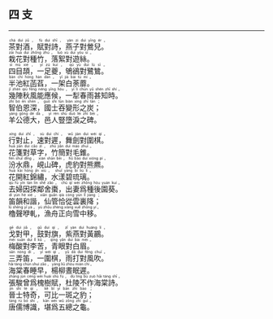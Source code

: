 ## 四 支
---
<div>

<p>
<ruby><rb> 茶對酒，賦對詩，燕子對鶯兒。 </rb> <rt>chá  duì  jiǔ ， fù  duì  shī ， yàn  zi  duì  yīng  ér 。</rt></ruby><BR>
<ruby><rb> 栽花對種竹，落絮對遊絲。 </rb> <rt>zāi  huā  duì  zhǒng  zhú ， luò  xù  duì  yóu  sī 。</rt></ruby><BR>
<ruby><rb> 四目頡，一足夔，鴝鵒對鷺鷥。 </rb> <rt>sì  mù  xié ， yī  zú  kuí ， qú  yù  duì  lù  sī 。</rt></ruby><BR>
<ruby><rb> 半池紅菡萏，一架白荼蘼。 </rb> <rt>bàn  chí  hóng  hàn  dàn ， yī  jià  bái  tú  mí 。</rt></ruby><BR>
<ruby><rb> 幾陣秋風能應候，一犁春雨甚知時。 </rb> <rt>jǐ  zhèn  qiū  fēng  néng  yīng  hòu ， yī  lí  chūn  yǔ  shén  zhī  shí 。</rt></ruby><BR>
<ruby><rb> 智伯恩深，國士吞變形之炭； </rb> <rt>zhì  bó  ēn  shēn ， guó  shì  tūn  biàn  xíng  zhī  tàn ；</rt></ruby><BR>
<ruby><rb> 羊公德大，邑人豎墮淚之碑。 </rb> <rt>yáng  gōng  dé  dà ， yì  rén  shù  duò  lèi  zhī  bēi 。</rt></ruby><BR></P>

<p>
<ruby><rb> 行對止，速對遲，舞劍對圍棋。 </rb> <rt>xíng  duì  zhǐ ， sù  duì  chí ， wǔ  jiàn  duì  wéi  qí 。</rt></ruby><BR>
<ruby><rb> 花箋對草字，竹簡對毛錐。 </rb> <rt>huā  jiān  duì  cǎo  zì ， zhú  jiǎn  duì  máo  zhuī 。</rt></ruby><BR>
<ruby><rb> 汾水鼎，峴山碑，虎豹對熊羆。 </rb> <rt>fén  shuǐ  dǐng ， xiàn  shān  bēi ， hǔ  bào  duì  xióng  pí 。</rt></ruby><BR>
<ruby><rb> 花開紅錦繡，水漾碧琉璃。 </rb> <rt>huā  kāi  hóng  jǐn  xiù ， shuǐ  yàng  bì  liú  lí 。</rt></ruby><BR>
<ruby><rb> 去婦因探鄰舍棗，出妻爲種後園葵。 </rb> <rt>qù  fù  yīn  tàn  lín  shě  zǎo ， chū  qī  wèi  zhǒng  hòu  yuán  kuí 。</rt></ruby><BR>
<ruby><rb> 笛韻和諧，仙管恰從雲裏降； </rb> <rt>dí  yùn  hé  xié ， xiān  guǎn  qià  cóng  yún  lǐ  jiàng ；</rt></ruby><BR>
<ruby><rb> 櫓聲咿軋，漁舟正向雪中移。 </rb> <rt>lǔ  shēng  yī  yà ， yú  zhōu  zhèng  xiàng  xuě  zhōng  yí 。</rt></ruby><BR></P>

<p>
<ruby><rb> 戈對甲，鼓對旗，紫燕對黃鸝。 </rb> <rt>gē  duì  jiǎ ， gǔ  duì  qí ， zǐ  yàn  duì  huáng  lí 。</rt></ruby><BR>
<ruby><rb> 梅酸對李苦，青眼對白眉。 </rb> <rt>méi  suān  duì  lǐ  kǔ ， qīng  yǎn  duì  bái  méi 。</rt></ruby><BR>
<ruby><rb> 三弄笛，一圍棋，雨打對風吹。 </rb> <rt>sān  nòng  dí ， yī  wéi  qí ， yǔ  dǎ  duì  fēng  chuī 。</rt></ruby><BR>
<ruby><rb> 海棠春睡早，楊柳晝眠遲。 </rb> <rt>hǎi  táng  chūn  shuì  zǎo ， yáng  liǔ  zhòu  mián  chí 。</rt></ruby><BR>
<ruby><rb> 張駿曾爲槐樹賦，杜陵不作海棠詩。 </rb> <rt>zhāng  jùn  céng  wèi  huái  shù  fù ， dù  líng  bù  zuò  hǎi  táng  shī 。</rt></ruby><BR>
<ruby><rb> 晉士特奇，可比一斑之豹； </rb> <rt>jìn  shì  tè  qí ， kě  bǐ  yī  bān  zhī  bào ；</rt></ruby><BR>
<ruby><rb> 唐儒博識，堪爲五總之龜。 </rb> <rt>táng  rú  bó  shí ， kān  wèi  wǔ  zǒng  zhī  guī 。</rt></ruby><BR></P>

</div>
